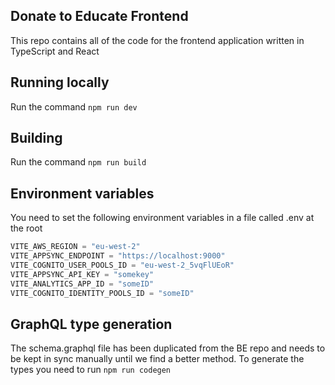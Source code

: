 ## Donate to Educate Frontend

This repo contains all of the code for the frontend application written in TypeScript and React

## Running locally

Run the command `npm run dev`

## Building

Run the command `npm run build`

## Environment variables

You need to set the following environment variables in a file called .env at the root

```JavaScript
VITE_AWS_REGION = "eu-west-2"
VITE_APPSYNC_ENDPOINT = "https://localhost:9000"
VITE_COGNITO_USER_POOLS_ID = "eu-west-2_5vqFlUEoR"
VITE_APPSYNC_API_KEY = "somekey"
VITE_ANALYTICS_APP_ID = "someID"
VITE_COGNITO_IDENTITY_POOLS_ID = "someID"
```

## GraphQL type generation

The schema.graphql file has been duplicated from the BE repo and needs to be kept in sync manually until we find a better method. To generate the types you need to run `npm run codegen`

